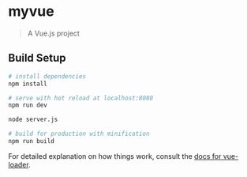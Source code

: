 # myvue

> A Vue.js project

## Build Setup

``` bash
# install dependencies
npm install

# serve with hot reload at localhost:8080
npm run dev

node server.js

# build for production with minification
npm run build
```

For detailed explanation on how things work, consult the [docs for vue-loader](http://vuejs.github.io/vue-loader).
